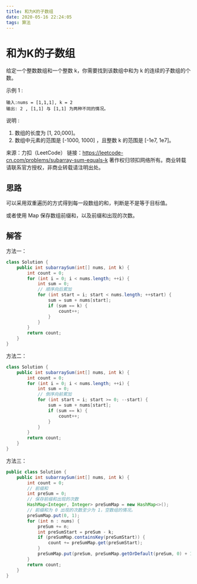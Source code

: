 ```yaml
---
title: 和为K的子数组
date: 2020-05-16 22:24:05
tags: 算法
---
```


# 和为K的子数组

给定一个整数数组和一个整数 k，你需要找到该数组中和为 k 的连续的子数组的个数。

示例 1 :

```
输入:nums = [1,1,1], k = 2
输出: 2 , [1,1] 与 [1,1] 为两种不同的情况。
```

说明 :

1. 数组的长度为 [1, 20,000]。
2. 数组中元素的范围是 [-1000, 1000] ，且整数 k 的范围是 [-1e7, 1e7]。

来源：力扣（LeetCode）
链接：https://leetcode-cn.com/problems/subarray-sum-equals-k
著作权归领扣网络所有。商业转载请联系官方授权，非商业转载请注明出处。

## 思路

可以采用双重遍历的方式得到每一段数组的和，判断是不是等于目标值。

或者使用 Map 保存数组前缀和，以及前缀和出现的次数。

## 解答

方法一：

```java
class Solution {
    public int subarraySum(int[] nums, int k) {
        int count = 0;
        for (int i = 0; i < nums.length; ++i) {
            int sum = 0;
            // 顺序向后累加
            for (int start = i; start < nums.length; ++start) {
                sum = sum + nums[start];
                if (sum == k) {
                    count++;
                }
            }
        }
        return count;
    }
}
```

方法二：

```java
class Solution {
    public int subarraySum(int[] nums, int k) {
        int count = 0;
        for (int i = 0; i < nums.length; ++i) {
            int sum = 0;
            // 倒序向前累加
            for (int start = i; start >= 0; --start) {
                sum = sum + nums[start];
                if (sum == k) {
                    count++;
                }
            }
        }
        return count;
    }
}
```

方法三：

```java
public class Solution {
    public int subarraySum(int[] nums, int k) {
        int count = 0;
        // 前缀和
        int preSum = 0;
        // 保存前缀和出现的次数
        HashMap<Integer, Integer> preSumMap = new HashMap<>();
        // 前缀和为 0 出现的次数至少为 1，空数组的情况。
        preSumMap.put(0, 1);
        for (int n : nums) {
            preSum += n;
            int preSumStart = preSum - k;
            if (preSumMap.containsKey(preSumStart)) {
                count += preSumMap.get(preSumStart);
            }
            preSumMap.put(preSum, preSumMap.getOrDefault(preSum, 0) + 1);
        }
        return count;
    }
}
```
